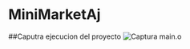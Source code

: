 # MiniMarketAj

##Caputra ejecucion del proyecto 
![Captura main.o](/capturas/InkedImagenMainO_LI.jpg) 
